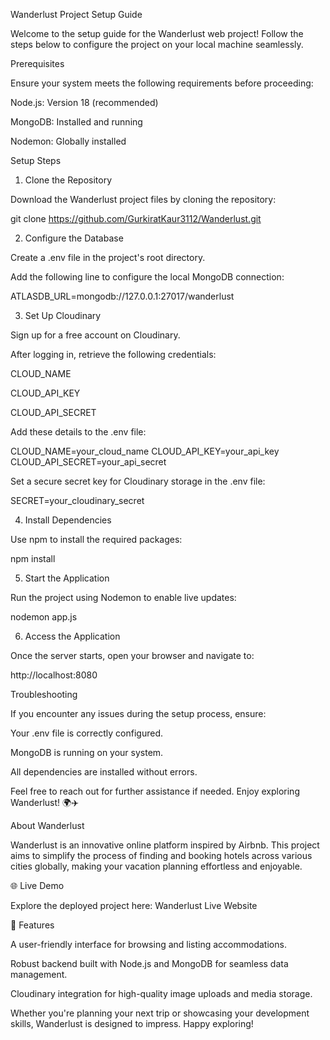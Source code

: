 Wanderlust Project Setup Guide

Welcome to the setup guide for the Wanderlust web project! Follow the steps below to configure the project on your local machine seamlessly.

Prerequisites

Ensure your system meets the following requirements before proceeding:

Node.js: Version 18 (recommended)

MongoDB: Installed and running

Nodemon: Globally installed

Setup Steps

1. Clone the Repository

Download the Wanderlust project files by cloning the repository:

git clone https://github.com/GurkiratKaur3112/Wanderlust.git

2. Configure the Database

Create a .env file in the project's root directory.

Add the following line to configure the local MongoDB connection:

ATLASDB_URL=mongodb://127.0.0.1:27017/wanderlust

3. Set Up Cloudinary

Sign up for a free account on Cloudinary.

After logging in, retrieve the following credentials:

CLOUD_NAME

CLOUD_API_KEY

CLOUD_API_SECRET

Add these details to the .env file:

CLOUD_NAME=your_cloud_name
CLOUD_API_KEY=your_api_key
CLOUD_API_SECRET=your_api_secret

Set a secure secret key for Cloudinary storage in the .env file:

SECRET=your_cloudinary_secret

4. Install Dependencies

Use npm to install the required packages:

npm install

5. Start the Application

Run the project using Nodemon to enable live updates:

nodemon app.js

6. Access the Application

Once the server starts, open your browser and navigate to:

http://localhost:8080

Troubleshooting

If you encounter any issues during the setup process, ensure:

Your .env file is correctly configured.

MongoDB is running on your system.

All dependencies are installed without errors.

Feel free to reach out for further assistance if needed. Enjoy exploring Wanderlust! 🌍✈️

About Wanderlust

Wanderlust is an innovative online platform inspired by Airbnb. This project aims to simplify the process of finding and booking hotels across various cities globally, making your vacation planning effortless and enjoyable.

🌐 Live Demo

Explore the deployed project here: Wanderlust Live Website

🚀 Features

A user-friendly interface for browsing and listing accommodations.

Robust backend built with Node.js and MongoDB for seamless data management.

Cloudinary integration for high-quality image uploads and media storage.

Whether you're planning your next trip or showcasing your development skills, Wanderlust is designed to impress. Happy exploring!

